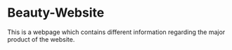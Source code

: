 # Beauty-Website
This is a webpage which contains different information regarding the major product of the website. 
